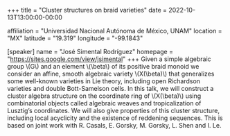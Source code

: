 +++
title = "Cluster structures on braid varieties"
date = 2022-10-13T13:00:00-00:00

affiliation = "Universidad Nacional Autónoma de México, UNAM"
location = "MX"
latitude = "19.319"
longitude = "-99.1843"

[speaker]
  name = "José Simental Rodríguez"
  homepage = "https://sites.google.com/view/jsimental"
+++
Given a simple algebraic group \\(G\\) and an element \\(\beta\\) of its positive braid monoid we consider an affine, smooth algebraic variety \\(X(\beta)\\) that generalizes some well-known varieties in Lie theory, including open Richardson varieties and double Bott-Samelson cells. In this talk, we will construct a cluster algebra structure on the coordinate ring of \\(X(\beta)\\) using combinatorial objects called algebraic weaves and tropicalization of Lusztig’s coordinates. We will also give properties of this cluster structure, including local acyclicity and the existence of reddening sequences. This is based on joint work with R. Casals, E. Gorsky, M. Gorsky, L. Shen and I. Le.